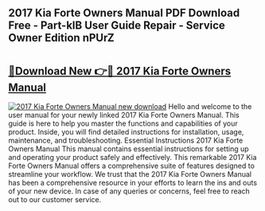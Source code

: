 ## 2017 Kia Forte Owners Manual PDF Download Free - Part-klB User Guide Repair - Service Owner Edition nPUrZ

# <h2><a href="http://bc2760.oget.top/?id=2017+Kia+Forte+Owners+Manual">🔗Download New 👉🔴 2017 Kia Forte Owners Manual</a></h2>

[![2017 Kia Forte Owners Manual new download](https://i.imgur.com/5g1atiW.png)](http://bc2760.oget.top/?id=2017+Kia+Forte+Owners+Manual)
Hello and welcome to the user manual for your newly linked 2017 Kia Forte Owners Manual. This guide is here to help you master the functions and capabilities of your product. Inside, you will find detailed instructions for installation, usage, maintenance, and troubleshooting. Essential Instructions 2017 Kia Forte Owners Manual This manual contains essential instructions for setting up and operating your product safely and effectively. This remarkable 2017 Kia Forte Owners Manual offers a comprehensive suite of features designed to streamline your workflow. We trust that the 2017 Kia Forte Owners Manual has been a comprehensive resource in your efforts to learn the ins and outs of your new device. In case of any queries or concerns, feel free to reach out to our customer service.
